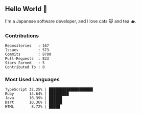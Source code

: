 ## Hello World 👋

I'm a Japanese software developer, and I love cats 😺 and tea 🫖.

### Contributions

    Repositories   : 167
    Issues         : 573
    Commits        : 8780
    Pull-Requests  : 833
    Stars Earned   : 5
    Contributed To : 0

### Most Used Languages

    TypeScript 32.25% | ████████████████████
    Ruby       14.64% | █████████
    Java       10.39% | ██████
    Dart       10.36% | ██████
    HTML        8.72% | █████
